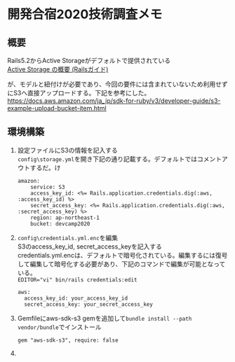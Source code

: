 # 開発合宿2020技術調査メモ
## 概要
Rails5.2からActive Storageがデフォルトで提供されている  
[Active Storage の概要 (Railsガイド)](https://railsguides.jp/active_storage_overview.html)

が、モデルと紐付けが必要であり、今回の要件には含まれていないため利用せずにS3へ直接アップロードする。下記を参考にした。  
https://docs.aws.amazon.com/ja_jp/sdk-for-ruby/v3/developer-guide/s3-example-upload-bucket-item.html

## 環境構築
1. 設定ファイルにS3の情報を記入する  
`config\storage.yml`を開き下記の通り記載する。デフォルトではコメントアウトするだ。け
    ```
    amazon:
        service: S3
        access_key_id: <%= Rails.application.credentials.dig(:aws, :access_key_id) %>
        secret_access_key: <%= Rails.application.credentials.dig(:aws, :secret_access_key) %>
        region: ap-northeast-1
        bucket: devcamp2020
    ```
1. `config\credentials.yml.enc`を編集  
S3のaccess_key_id, secret_access_keyを記入する  
credentials.yml.encは、デフォルトで暗号化されている。編集するには復号して編集して暗号化する必要があり、下記のコマンドで編集が可能となっている。  
`EDITOR="vi" bin/rails credentials:edit`
    ```
    aws:
      access_key_id: your_access_key_id
      secret_access_key: your_secret_access_key
    ```
1. Gemfileにaws-sdk-s3 gemを追加して`bundle install --path vendor/bundle`でインストール
    ```
    gem "aws-sdk-s3", require: false
    ```
1. 